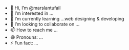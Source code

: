 - 👋 Hi, I’m @marslantufail
- 👀 I’m interested in ...
- 🌱 I’m currently learning ...web designing & developing
- 💞️ I’m looking to collaborate on ...
- 📫 How to reach me ...
- 😄 Pronouns: ...
- ⚡ Fun fact: ...

<!---
marslantufail/marslantufail is a ✨ special ✨ repository because its `README.md` (this file) appears on your GitHub profile.
You can click the Preview link to take a look at your changes.
--->
